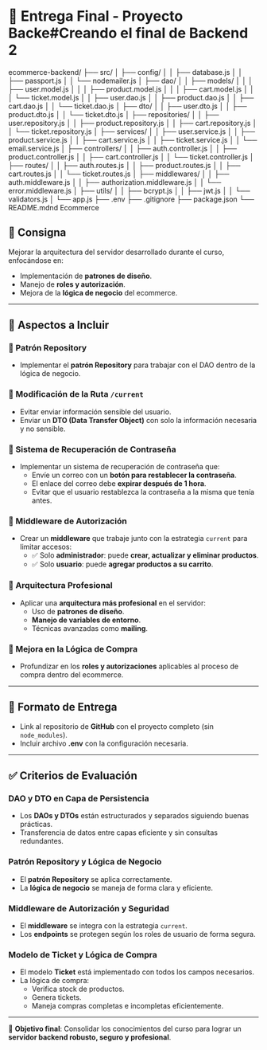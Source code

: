 

# 📌 Entrega Final - Proyecto Backe#Creando el final de Backend 2
ecommerce-backend/
├── src/
│   ├── config/
│   │   ├── database.js
│   │   ├── passport.js
│   │   └── nodemailer.js
│   ├── dao/
│   │   ├── models/
│   │   │   ├── user.model.js
│   │   │   ├── product.model.js
│   │   │   ├── cart.model.js
│   │   │   └── ticket.model.js
│   │   ├── user.dao.js
│   │   ├── product.dao.js
│   │   ├── cart.dao.js
│   │   └── ticket.dao.js
│   ├── dto/
│   │   ├── user.dto.js
│   │   ├── product.dto.js
│   │   └── ticket.dto.js
│   ├── repositories/
│   │   ├── user.repository.js
│   │   ├── product.repository.js
│   │   ├── cart.repository.js
│   │   └── ticket.repository.js
│   ├── services/
│   │   ├── user.service.js
│   │   ├── product.service.js
│   │   ├── cart.service.js
│   │   ├── ticket.service.js
│   │   └── email.service.js
│   ├── controllers/
│   │   ├── auth.controller.js
│   │   ├── product.controller.js
│   │   ├── cart.controller.js
│   │   └── ticket.controller.js
│   ├── routes/
│   │   ├── auth.routes.js
│   │   ├── product.routes.js
│   │   ├── cart.routes.js
│   │   └── ticket.routes.js
│   ├── middlewares/
│   │   ├── auth.middleware.js
│   │   ├── authorization.middleware.js
│   │   └── error.middleware.js
│   ├── utils/
│   │   ├── bcrypt.js
│   │   ├── jwt.js
│   │   └── validators.js
│   └── app.js
├── .env
├── .gitignore
├── package.json
└── README.mdnd Ecommerce

## 🎯 Consigna
Mejorar la arquitectura del servidor desarrollado durante el curso, enfocándose en:
- Implementación de **patrones de diseño**.
- Manejo de **roles y autorización**.
- Mejora de la **lógica de negocio** del ecommerce.

---

## 📂 Aspectos a Incluir

### 🔹 Patrón Repository
- Implementar el **patrón Repository** para trabajar con el DAO dentro de la lógica de negocio.

### 🔹 Modificación de la Ruta `/current`
- Evitar enviar información sensible del usuario.
- Enviar un **DTO (Data Transfer Object)** con solo la información necesaria y no sensible.

### 🔹 Sistema de Recuperación de Contraseña
- Implementar un sistema de recuperación de contraseña que:
  - Envíe un correo con un **botón para restablecer la contraseña**.
  - El enlace del correo debe **expirar después de 1 hora**.
  - Evitar que el usuario restablezca la contraseña a la misma que tenía antes.

### 🔹 Middleware de Autorización
- Crear un **middleware** que trabaje junto con la estrategia `current` para limitar accesos:
  - ✅ Solo **administrador**: puede **crear, actualizar y eliminar productos**.
  - ✅ Solo **usuario**: puede **agregar productos a su carrito**.

### 🔹 Arquitectura Profesional
- Aplicar una **arquitectura más profesional** en el servidor:
  - Uso de **patrones de diseño**.
  - **Manejo de variables de entorno**.
  - Técnicas avanzadas como **mailing**.

### 🔹 Mejora en la Lógica de Compra
- Profundizar en los **roles y autorizaciones** aplicables al proceso de compra dentro del ecommerce.

---

## 📑 Formato de Entrega
- Link al repositorio de **GitHub** con el proyecto completo (sin `node_modules`).
- Incluir archivo **.env** con la configuración necesaria.

---

## ✅ Criterios de Evaluación

### DAO y DTO en Capa de Persistencia
- Los **DAOs y DTOs** están estructurados y separados siguiendo buenas prácticas.
- Transferencia de datos entre capas eficiente y sin consultas redundantes.

### Patrón Repository y Lógica de Negocio
- El **patrón Repository** se aplica correctamente.
- La **lógica de negocio** se maneja de forma clara y eficiente.

### Middleware de Autorización y Seguridad
- El **middleware** se integra con la estrategia `current`.
- Los **endpoints** se protegen según los roles de usuario de forma segura.

### Modelo de Ticket y Lógica de Compra
- El modelo **Ticket** está implementado con todos los campos necesarios.
- La lógica de compra:
  - Verifica stock de productos.
  - Genera tickets.
  - Maneja compras completas e incompletas eficientemente.

---

📌 **Objetivo final**: Consolidar los conocimientos del curso para lograr un **servidor backend robusto, seguro y profesional**.
